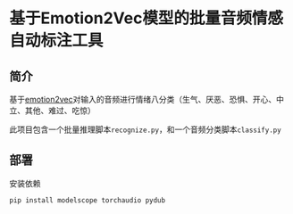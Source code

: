 # 基于Emotion2Vec模型的批量音频情感自动标注工具
## 简介
基于[emotion2vec](https://www.modelscope.cn/models/iic/emotion2vec_base_finetuned/summary)对输入的音频进行情绪八分类（生气、厌恶、恐惧、开心、中立、其他、难过、吃惊）

此项目包含一个批量推理脚本`recognize.py`，和一个音频分类脚本`classify.py`

## 部署
安装依赖

`pip install modelscope torchaudio pydub`
